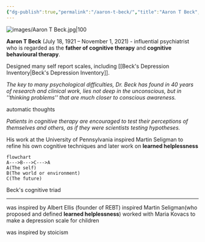 ```yaml
---
{"dg-publish":true,"permalink":"/aaron-t-beck/","title":"Aaron T Beck","tags":["psychology","person","psychologist"],"created":"2023-04-04","updated":""}
---
```



![images/Aaron T Beck.jpg|100](/img/user/images/Aaron%20T%20Beck.jpg)

**Aaron T Beck** (July 18, 1921 – November 1, 2021) - influential psychiatrist who is regarded as the **father of cognitive therapy** and **cognitive behavioural therapy**.

Designed many self report scales, including [[Beck's Depression Inventory\|Beck's Depression Inventory]]. 

*The key to many psychological difficulties, Dr. Beck has found in 40 years of research and clinical work, lies not deep in the unconscious, but in ''thinking problems'' that are much closer to conscious awareness.*

automatic thoughts

*Patients in cognitive therapy are encouraged to test their perceptions of themselves and others, as if they were scientists testing hypotheses.*

His work at the University of Pennsylvania inspired Martin Seligman to refine his own cognitive techniques and later work on **learned helplessness**

```mermaid
flowchart
A--->B--->C--->A
A(The self)
B(The world or environment)
C(The future)
```

Beck's cognitive triad

---

was inspired by Albert Ellis (founder of REBT)
inspired Martin Seligman(who proposed and defined **learned helplessness**)
worked with Maria Kovacs to make a depression scale for children

was inspired by stoicism